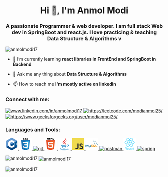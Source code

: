 <h1 align="center">Hi 👋, I'm Anmol Modi</h1>
<h3 align="center">A passionate Programmer & web developer. I am full stack Web dev in SpringBoot and react.js. I love practicing & teaching Data Structure & Algorithms v</h3>

<p align="left"> <img src="https://komarev.com/ghpvc/?username=anmolmodi17&label=Profile%20views&color=0e75b6&style=flat" alt="anmolmodi17" /> </p>

- 🔭 I’m currently learning **react libraries in FrontEnd and SpringBoot in Backend**

- 💬 Ask me any thing about **Data Structure & Algorithms**

- 📫 How to reach me **I'm mostly active on linkedin**

<h3 align="left">Connect with me:</h3>
<p align="left">
<a href="https://linkedin.com/in/www.linkedin.com/in/anmolmodi17" target="blank"><img align="center" src="https://raw.githubusercontent.com/rahuldkjain/github-profile-readme-generator/master/src/images/icons/Social/linked-in-alt.svg" alt="www.linkedin.com/in/anmolmodi17" height="30" width="40" /></a>
<a href="https://www.leetcode.com/https://leetcode.com/modianmol25/" target="blank"><img align="center" src="https://raw.githubusercontent.com/rahuldkjain/github-profile-readme-generator/master/src/images/icons/Social/leet-code.svg" alt="https://leetcode.com/modianmol25/" height="30" width="40" /></a>
<a href="https://auth.geeksforgeeks.org/user/https://www.geeksforgeeks.org/user/modianmol25/" target="blank"><img align="center" src="https://raw.githubusercontent.com/rahuldkjain/github-profile-readme-generator/master/src/images/icons/Social/geeks-for-geeks.svg" alt="https://www.geeksforgeeks.org/user/modianmol25/" height="30" width="40" /></a>
</p>

<h3 align="left">Languages and Tools:</h3>
<p align="left"> <a href="https://www.w3schools.com/cpp/" target="_blank" rel="noreferrer"> <img src="https://raw.githubusercontent.com/devicons/devicon/master/icons/cplusplus/cplusplus-original.svg" alt="cplusplus" width="40" height="40"/> </a> <a href="https://www.w3schools.com/css/" target="_blank" rel="noreferrer"> <img src="https://raw.githubusercontent.com/devicons/devicon/master/icons/css3/css3-original-wordmark.svg" alt="css3" width="40" height="40"/> </a> <a href="https://git-scm.com/" target="_blank" rel="noreferrer"> <img src="https://www.vectorlogo.zone/logos/git-scm/git-scm-icon.svg" alt="git" width="40" height="40"/> </a> <a href="https://www.w3.org/html/" target="_blank" rel="noreferrer"> <img src="https://raw.githubusercontent.com/devicons/devicon/master/icons/html5/html5-original-wordmark.svg" alt="html5" width="40" height="40"/> </a> <a href="https://www.java.com" target="_blank" rel="noreferrer"> <img src="https://raw.githubusercontent.com/devicons/devicon/master/icons/java/java-original.svg" alt="java" width="40" height="40"/> </a> <a href="https://developer.mozilla.org/en-US/docs/Web/JavaScript" target="_blank" rel="noreferrer"> <img src="https://raw.githubusercontent.com/devicons/devicon/master/icons/javascript/javascript-original.svg" alt="javascript" width="40" height="40"/> </a> <a href="https://www.mysql.com/" target="_blank" rel="noreferrer"> <img src="https://raw.githubusercontent.com/devicons/devicon/master/icons/mysql/mysql-original-wordmark.svg" alt="mysql" width="40" height="40"/> </a> <a href="https://postman.com" target="_blank" rel="noreferrer"> <img src="https://www.vectorlogo.zone/logos/getpostman/getpostman-icon.svg" alt="postman" width="40" height="40"/> </a> <a href="https://reactjs.org/" target="_blank" rel="noreferrer"> <img src="https://raw.githubusercontent.com/devicons/devicon/master/icons/react/react-original-wordmark.svg" alt="react" width="40" height="40"/> </a> <a href="https://spring.io/" target="_blank" rel="noreferrer"> <img src="https://www.vectorlogo.zone/logos/springio/springio-icon.svg" alt="spring" width="40" height="40"/> </a> </p>

<p><img align="left" src="https://github-readme-stats.vercel.app/api/top-langs?username=anmolmodi17&show_icons=true&locale=en&layout=compact" alt="anmolmodi17" /></p>

<p>&nbsp;<img align="center" src="https://github-readme-stats.vercel.app/api?username=anmolmodi17&show_icons=true&locale=en" alt="anmolmodi17" /></p>

<p><img align="center" src="https://github-readme-streak-stats.herokuapp.com/?user=anmolmodi17&" alt="anmolmodi17" /></p>
